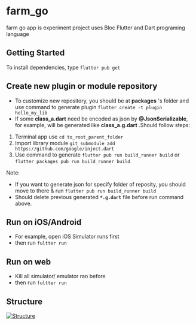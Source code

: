 # farm_go

farm go app is experiment project uses Bloc Flutter and Dart programing language

## Getting Started

To install dependencies, type `flutter pub get`

## Create new plugin or module repository

- To customize new repository, you should be at **packages** 's folder and use command to generate plugin `flutter create -t plugin hello_my_lib`
- If some **class_a.dart** need be encoded as json by **@JsonSerializable**, for example, will be generated like **class_a.g.dart** .Should follow steps:

1) Terminal app use `cd to_root_parent_folder` 
2) Import library module `git submodule add https://github.com/google/inject.dart`
3) Use command to generate `flutter pub run build_runner build` or `flutter packages pub run build_runner build`

Note: 
- If you want to generate json for specify folder of reposity, you should move to there & run `flutter pub run build_runner build` 
- Should delete previous generated **`*.g.dart`** file before run command above.

## Run on iOS/Android
- For example, open iOS Simulator runs first
- then run `fultter run`

## Run on web
- Kill all simulator/ emulator ran before
- then run `fultter run`

## Structure

[![Structure](https://github.com/brianha289/v2_farmgo_app/blob/main/public/Screen%20Shot%202021-07-01%20at%206.21.18%20PM.png)](https://github.com/brianha289/v2_farmgo_app/blob/main/public/Screen%20Shot%202021-07-01%20at%206.21.18%20PM.png)
